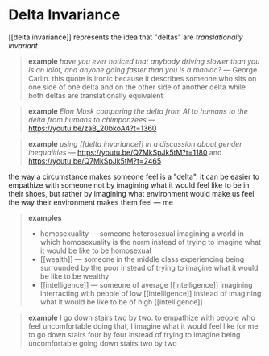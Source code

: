 # Delta Invariance

[[delta invariance]] represents the idea that "deltas" are _translationally invariant_

> **example** _have you ever noticed that anybody driving slower than you is an idiot, and anyone going faster than you is a maniac?_ &mdash; George Carlin. this quote is ironic because it describes someone who sits on one side of one delta and on the other side of another delta while both deltas are translationally equivalent

> **example** _Elon Musk comparing the delta from AI to humans to the delta from humans to chimpanzees_ &mdash; <https://youtu.be/zaB_20bkoA4?t=1360>

> **example** _using [[delta invariance]] in a discussion about gender inequalities_ &mdash; <https://youtu.be/Q7MkSpJk5tM?t=1180> and <https://youtu.be/Q7MkSpJk5tM?t=2465>

the way a circumstance makes someone feel is a "delta". it can be easier to empathize with someone not by imagining what it would feel like to be in their shoes, but rather by imagining what environment would make us feel the way their environment makes them feel &mdash; me

> **examples**
>
> - homosexuality &mdash; someone heterosexual imagining a world in which homosexuality is the norm instead of trying to imagine what it would be like to be homosexual
> - [[wealth]] &mdash; someone in the middle class experiencing being surrounded by the poor instead of trying to imagine what it would be like to be wealthy
> - [[intelligence]] &mdash; someone of average [[intelligence]] imagining interracting with people of low [[intelligence]] instead of imagining what it would be like to be of high [[intelligence]]

> **example** I go down stairs two by two. to empathize with people who feel uncomfortable doing that, I imagine what it would feel like for me to go down stairs four by four instead of trying to imagine being uncomfortable going down stairs two by two
